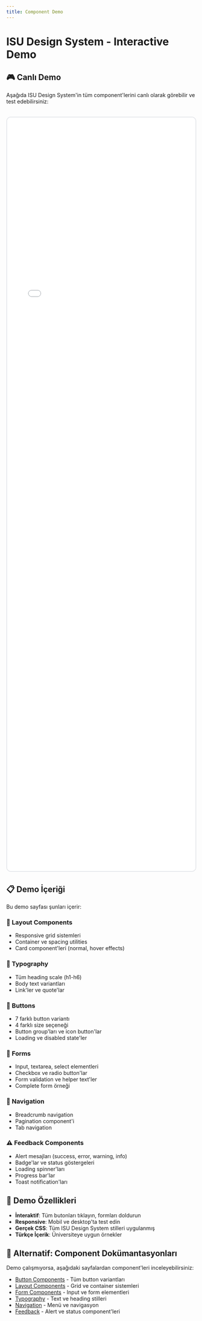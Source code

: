 ```yaml
---
title: Component Demo
---
```


# ISU Design System - Interactive Demo

## 🎮 Canlı Demo

Aşağıda ISU Design System'in tüm component'lerini canlı olarak görebilir ve test edebilirsiniz:

<div style="border: 2px solid #e5e7eb; border-radius: 12px; overflow: hidden; margin: 2rem 0; background: white;">
  <iframe
    src="/demo.html"
    width="100%"
    height="2000"
    frameborder="0"
    style="border: none; width: 100%;"
    title="ISU Design System Interactive Demo">
  </iframe>
</div>

## 📋 Demo İçeriği

Bu demo sayfası şunları içerir:

### 🎨 Layout Components
- Responsive grid sistemleri
- Container ve spacing utilities
- Card component'leri (normal, hover effects)

### 📝 Typography
- Tüm heading scale (h1-h6)
- Body text variantları
- Link'ler ve quote'lar

### 🔘 Buttons
- 7 farklı button variantı
- 4 farklı size seçeneği
- Button group'ları ve icon button'lar
- Loading ve disabled state'ler

### 📝 Forms
- Input, textarea, select elementleri
- Checkbox ve radio button'lar
- Form validation ve helper text'ler
- Complete form örneği

### 🧭 Navigation
- Breadcrumb navigation
- Pagination component'i
- Tab navigation

### ⚠️ Feedback Components
- Alert mesajları (success, error, warning, info)
- Badge'lar ve status göstergeleri
- Loading spinner'ları
- Progress bar'lar
- Toast notification'ları

## 🎯 Demo Özellikleri

- **İnteraktif**: Tüm butonları tıklayın, formları doldurun
- **Responsive**: Mobil ve desktop'ta test edin
- **Gerçek CSS**: Tüm ISU Design System stilleri uygulanmış
- **Türkçe İçerik**: Üniversiteye uygun örnekler

## 📖 Alternatif: Component Dokümantasyonları

Demo çalışmıyorsa, aşağıdaki sayfalardan component'leri inceleyebilirsiniz:

- [Button Components](/components/button) - Tüm button variantları
- [Layout Components](/components/layout) - Grid ve container sistemleri
- [Form Components](/components/forms) - Input ve form elementleri
- [Typography](/components/typography) - Text ve heading stilleri
- [Navigation](/components/navigation) - Menü ve navigasyon
- [Feedback](/components/feedback) - Alert ve status component'leri
